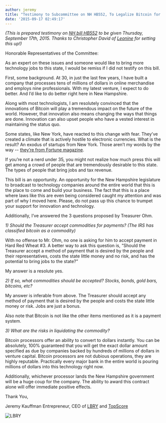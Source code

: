 ```yaml
---
author: jeremy
title: "Testimony to Subcommittee on NH HB552, To Legalize Bitcoin for Payments of Taxes and Fees"
date: '2015-09-17 02:49:17'
---
```


*(This is prepared testimony on [NH bill HB552](http://www.gencourt.state.nh.us/legislation/2015/HB0552.html) to be given Thursday, September 17th, 2015. Thanks to Christopher David of [Leonine](http://leonine.io/) for setting this up!)*

Honorable Representatives of the Committee:

As an expert on these issues and someone would like to bring more technology jobs to this state, I would be remiss if I did not testify on this bill.

First, some background. At 30, in just the last few years, I have built a company that processes tens of millions of dollars in online merchandise and employs nine professionals. With my latest venture, I expect to do better. And I’d like to do better right here in New Hampshire.

Along with most technologists, I am resolutely convinced that the innovations of Bitcoin will play a tremendous impact on the future of the world. However, that innovation also means changing the ways that things are done. Innovation can also upset people who have a vested interest in maintaining the status quo.

Some states, like New York, have reacted to this change with fear. They’ve created a climate that is actively hostile to electronic currencies. What is the result? An exodus of startups from New York. Those aren’t my words by the way -- [they’re from Fortune magazine](http://fortune.com/2015/08/14/bitcoin-startups-leave-new-york-bitlicense/).

If you’re not a nerd under 35, you might not realize how much press this will get among a crowd of people that are tremendously desirable to this state. The types of people that bring jobs and tax revenue.

This bill is an opportunity. An opportunity for the New Hampshire legislature to broadcast to technology companies around the entire world that this is the place to come and build your business. The fact that this is a place where laws like this are even being considered caught my attention and was part of why I moved here. Please, do not pass up this chance to trumpet your support for innovation and technology.

Additionally, I’ve answered the 3 questions proposed by Treasurer Ohm.

*1) Should the Treasurer accept commodities for payments? (The IRS has classified bitcoin as a commodity)*

With no offense to Mr. Ohm, no one is asking for him to accept payment in Hard Red Wheat #3. A better way to ask this question is, “Should the Treasurer accept a method of payment that is desired by the people and their representatives, costs the state little money and no risk, and has the potential to bring jobs to the state?”

My answer is a resolute yes.

*2) If so, what commodities should be accepted? Stocks, bonds, gold bars, bitcoins, etc?*

My answer is inferable from above. The Treasurer should accept any method of payment that is desired by the people and costs the state little money or risk. Jobs are just a bonus.

Also note that Bitcoin is not like the other items mentioned as it is a payment system.

*3) What are the risks in liquidating the commodity?*

Bitcoin processors offer an ability to convert to dollars instantly. You can be absolutely, 100% guaranteed that you will get the exact dollar amount specified as due by companies backed by hundreds of millions of dollars in venture capital. Bitcoin processors are not dubious operations, they are highly reputable. Practically every major bank in the entire world is pouring millions of dollars into this technology right now.

Additionally, whichever processor lands the New Hampshire government will be a huge coup for the company. The ability to award this contract alone will offer immediate positive effects.


Thank You,

Jeremy Kauffman
Entrepreneur, CEO of [LBRY](https://lbry.io) and [TopScore](http://usetopscore.com)

![LBRY](https://lbry.io/img/header-logo-dark.png)
